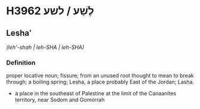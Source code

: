 # H3962 לֶשַׁע / לשע

## Leshaʻ

_(leh'-shah | leh-SHA | leh-SHA)_

### Definition

proper locative noun; fissure; from an unused root thought to mean to break through; a boiling spring; Lesha, a place probably East of the Jordan; Lasha.

- a place in the southeast of Palestine at the limit of the Canaanites territory, near Sodom and Gomorrah
